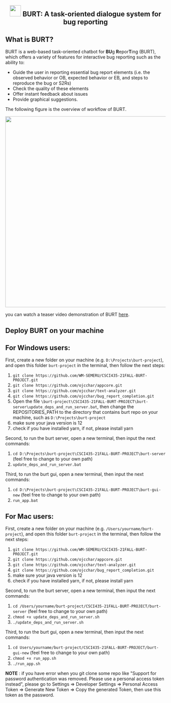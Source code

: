 <!-- <p align="center"> <img src="/code/burt-gui/src/assets/icons/chatbot-2.svg" width="50"></p> -->
<h2 align="center"> <img src="https://dl.dropboxusercontent.com/s/ymqb1cjvd7fmdca/chatbot-2.svg?dl=0" width="35"> BURT: A task-oriented dialogue system for bug reporting </h2>


## What is BURT?

BURT is a web-based task-oriented chatbot for **BU**g **R**epor**T**ing (BURT), which offers a variety of features for interactive bug reporting such as the ability to:
* Guide the user in reporting essential bug report elements (i.e. the observed behavior or OB, expected behavior or EB, and steps to reproduce the bug or S2Rs)
* Check the quality of these elements
* Offer instant feedback about issues
* Provide graphical suggestions. 

The following figure is the overview of workflow of BURT.
<p align="center"> <img src="https://dl.dropboxusercontent.com/s/gg84imhpleb38cv/Burt-Overview.png?dl=0" width="600"></p>

you can watch a teaser video demonstration of BURT <a href="https://tinyurl.com/bcbto">here</a>.

## Deploy BURT on your machine
## For Windows users:

First, create a new folder on your machine (e.g. `D:\Projects\burt-project`), and open this folder `burt-project` in the terminal, then follow the next steps:
1. `git clone https://github.com/WM-SEMERU/CSCI435-21FALL-BURT-PROJECT.git`
2. `git clone https://github.com/ojcchar/appcore.git`
3. `git clone https://github.com/ojcchar/text-analyzer.git`
4. `git clone https://github.com/ojcchar/bug_report_completion.git`
5. Open the file `\burt-project\CSCI435-21FALL-BURT-PROJECT\burt-server\update_deps_and_run_server.bat`, then change the REPOSITORIES_PATH to the directory that contains burt repo on your machine, such as `D:\Projects\burt-project`
6. make sure your java version is 12 
7. check if you have installed yarn, if not, please install yarn

Second, to run the burt server, open a new terminal, then input the next commands:
1. `cd D:\Projects\burt-project\CSCI435-21FALL-BURT-PROJECT\burt-server` (feel free to change to your own path)
2. `update_deps_and_run_server.bat`

Third, to run the burt gui, open a new terminal, then input the next commands:
1. `cd D:\Projects\burt-project\CSCI435-21FALL-BURT-PROJECT\burt-gui-new` (feel free to change to your own path)
2. `run_app.bat`

## For Mac users:

First, create a new folder on your machine (e.g. `/Users/yourname/burt-project`), and open this folder `burt-project` in the terminal, then follow the next steps:
1. `git clone https://github.com/WM-SEMERU/CSCI435-21FALL-BURT-PROJECT.git`
2. `git clone https://github.com/ojcchar/appcore.git`
3. `git clone https://github.com/ojcchar/text-analyzer.git`
4. `git clone https://github.com/ojcchar/bug_report_completion.git`
5. make sure your java version is 12
6. check if you have installed yarn, if not, please install yarn

Second, to run the burt server, open a new terminal, then input the next commands:
1. `cd /Users/yourname/burt-project/CSCI435-21FALL-BURT-PROJECT/burt-server` (feel free to change to your own path)
2. `chmod +x update_deps_and_run_server.sh`
3. `./update_deps_and_run_server.sh`

Third, to run the burt gui, open a new terminal, then input the next commands:
1. `cd Users/yourname/burt-project/CSCI435-21FALL-BURT-PROJECT/burt-gui-new` (feel free to change to your own path)
2. `chmod +x run_app.sh`
3. `./run_app.sh`

**NOTE** :
if you have error when you git clone some repo like "Support for password authentication was removed. Please use a personal access token instead", please go to Settings => Developer Settings => Personal Access Token => Generate New Token => Copy the generated Token, then use this token as the password.



